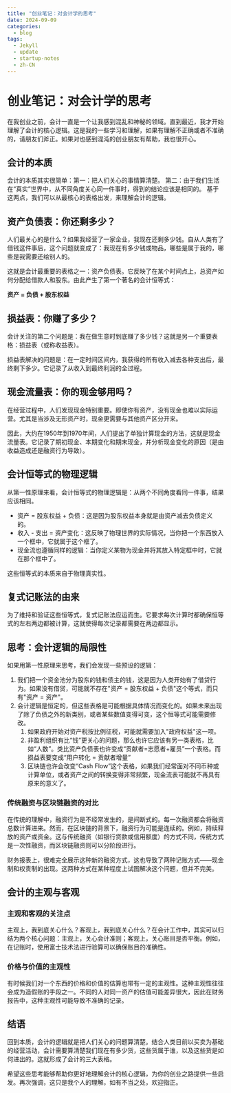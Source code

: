 ```yaml
---
title: "创业笔记：对会计学的思考"
date: 2024-09-09
categories:
  - blog
tags:
  - Jekyll
  - update
  - startup-notes
  - zh-CN
---
```


# 创业笔记：对会计学的思考

在我创业之前，会计一直是一个让我感到混乱和神秘的领域。直到最近，我才开始理解了会计的核心逻辑。这是我的一些学习和理解，如果有理解不正确或者不准确的，请朋友们斧正。如果对也感到混沌的创业朋友有帮助，我也很开心。

## 会计的本质

会计的本质其实很简单：第一：把人们关心的事情算清楚。
第二：由于我们生活在“真实”世界中，从不同角度关心同一件事时，得到的结论应该是相同的。
基于这两点，我们可以从最核心的表格出发，来理解会计的逻辑。

## 资产负债表：你还剩多少？

人们最关心的是什么？如果我经营了一家企业，我现在还剩多少钱。自从人类有了借钱这件事后，这个问题就变成了：我现在有多少钱或物品，哪些是属于我的，哪些是我需要还给别人的。

这就是会计最重要的表格之一：资产负债表。它反映了在某个时间点上，总资产如何分配给借款人和股东。由此产生了第一个著名的会计恒等式：

**资产 = 负债 + 股东权益**

## 损益表：你赚了多少？

会计关注的第二个问题是：我在做生意时到底赚了多少钱？这就是另一个重要表格：损益表（或称收益表）。

损益表解决的问题是：在一定时间区间内，我获得的所有收入减去各种支出后，最终剩下多少。它记录了从收入到最终利润的全过程。

## 现金流量表：你的现金够用吗？

在经营过程中，人们发现现金特别重要。即使你有资产，没有现金也难以实际运营。尤其是当涉及无形资产时，现金更需要与其他资产区分开来。

因此，大约在1950年到1970年间，人们提出了单独计算现金的方法，这就是现金流量表。它记录了期初现金、本期变化和期末现金，并分析现金变化的原因（是由收益造成还是融资行为导致）。

## 会计恒等式的物理逻辑

从第一性原理来看，会计恒等式的物理逻辑是：从两个不同角度看同一件事，结果应该相同。

- 资产 = 股东权益 + 负债：这是因为股东权益本身就是由资产减去负债定义的。
- 收入 - 支出 = 资产变化：这反映了物理世界的实际情况，当你把一个东西放入一个框中，它就属于这个框了。
- 现金流也遵循同样的逻辑：当你定义某物为现金并将其放入特定框中时，它就在那个框中了。

这些恒等式的本质来自于物理真实性。

## 复式记账法的由来

为了维持和验证这些恒等式，复式记账法应运而生。它要求每次计算时都确保恒等式的左右两边都被计算，这就使得每次记录都需要在两边都显示。

## 思考：会计逻辑的局限性

如果用第一性原理来思考，我们会发现一些预设的逻辑：

1. 我们把一个资金池分为股东的钱和债主的钱，这是因为人类开始有了借贷行为。如果没有借贷，可能就不存在"资产 = 股东权益 + 负债"这个等式，而只有"资产 = 资产"。
2. 会计逻辑是恒定的，但这些表格是可能根据具体情况而变化的。如果未来出现了除了负债之外的新类别，或者某些数值变得可变，这个恒等式可能需要修改。
	1. 如果政府开始对资产税按比例征税，可能就需要加入"政府权益"这一项。
	2. 非盈利组织有比“钱”更关心的问题，那么也许它应该有另一类表格，比如“人数”。类比资产负债表也许变成“贡献者=志愿者+雇员”一个表格。而损益表要变成“用户转化 = 贡献者增量”
	3. 区块链也许会改变“Cash Flow”这个表格，如果我们经常面对不同币种或计算单位，或者资产之间的转换变得非常频繁，现金流表可能就不再具有原来的意义了。

### 传统融资与区块链融资的对比
在传统的理解中，融资行为是不经常发生的，是间断式的。每一次融资都会将融资总数计算进来。然而，在区块链的背景下，融资行为可能是连续的。例如，持续释放的资产或资金。这与传统融资（如银行贷款或信用额度）的方式不同，传统方式是一次性融资，而区块链融资则可以分阶段进行。

财务报表上，很难完全展示这种新的融资方式，这也导致了两种记账方式——现金制和权责制的出现。这两种方式在某种程度上试图解决这个问题，但并不完美。
## 会计的主观与客观

### 主观和客观的关注点
主观上，我到底关心什么？客观上，我到底关心什么？在会计工作中，其实可以归结为两个核心问题：主观上，关心会计准则；客观上，关心账目是否平衡。例如，在记账时，使用富士技术法进行验算可以确保账目的准确性。

### 价格与价值的主观性
有时候我们对一个东西的价格和价值的估算也带有一定的主观性。这种主观性往往会成为造假账的手段之一。不同的人对同一资产的估值可能差异很大，因此在财务报告中，这种主观性可能导致不准确的记录。


## 结语

回到本质，会计的逻辑就是把人们关心的问题算清楚。结合人类目前以买卖为基础的经营活动，会计需要算清楚我们现在有多少货，这些货属于谁，以及这些货是如何进出的。这就形成了会计的三大表格。

希望这些思考能够帮助你更好地理解会计的核心逻辑，为你的创业之路提供一些启发。再次强调，这只是我个人的理解，如有不当之处，欢迎指正。